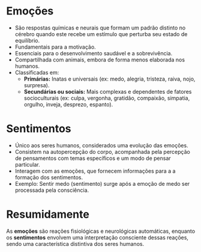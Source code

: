 # Emoções
- São respostas químicas e neurais que formam um padrão distinto no cérebro quando este recebe um estímulo que perturba seu estado de equilíbrio.
- Fundamentais para a motivação.
- Essenciais para o desenvolvimento saudável e a sobrevivência.
- Compartilhada com animais, embora de forma menos elaborada nos humanos.
- Classificadas em:
	- **Primárias:** Inatas e universais (ex: medo, alegria, tristeza, raiva, nojo, surpresa).
	- **Secundárias ou sociais:** Mais complexas e dependentes de fatores socioculturais (ex: culpa, vergonha, gratidão, compaixão, simpatia, orgulho, inveja, desprezo, espanto).
# Sentimentos
- Único aos seres humanos, considerados uma evolução das emoções.
- Consistem na autopercepção do corpo, acompanhada pela percepção de pensamentos com temas específicos e um modo de pensar particular.
- Interagem com as emoções, que fornecem informações para a a formação dos sentimentos.
- Exemplo: Sentir medo (sentimento) surge após a emoção de medo ser processada pela consciência.
# Resumidamente
As **emoções** são reações fisiológicas e neurológicas automáticas, enquanto os **sentimentos** envolvem uma interpretação consciente dessas reações, sendo uma característica distintiva dos seres humanos.